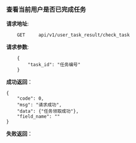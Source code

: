 ### 查看当前用户是否已完成任务

**请求地址**:
```
    GET     api/v1/user_task_result/check_task
```

**请求参数**:
```
    {
        "task_id": "任务编号"
    }
```

**成功返回**：
```
{
    "code": 0,
    "msg": "请求成功",
    "data": {"任务领取成功"},
    "field_name": ""
}
```

**失败返回**：
```

```